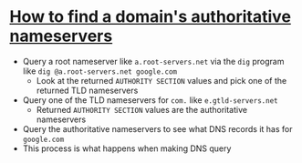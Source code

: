 # [How to find a domain's authoritative nameservers](https://jvns.ca/blog/2022/01/11/how-to-find-a-domain-s-authoritative-nameserver/)

* Query a root nameserver like `a.root-servers.net` via the `dig` program like `dig @a.root-servers.net google.com`
  * Look at the returned `AUTHORITY SECTION` values and pick one of the returned TLD nameservers
* Query one of the TLD nameservers for `com.` like `e.gtld-servers.net`
  * Returned `AUTHORITY SECTION` values are the authoritative nameservers
* Query the authoritative nameservers to see what DNS records it has for `google.com`
* This process is what happens when making DNS query
